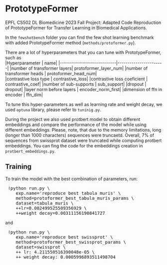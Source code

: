 # PrototypeFormer
 EPFL CS502 DL Biomedicine 2023 Fall Project: Adapted Code Reproduction of PrototypeFormer for Transfer Learning in Biomedical Applications.

In the `fewshotbench` folder you can find the few shot learning benchmark with added PrototypeFormer method (`methods/protoformer.py`).

There are a lot of hyperparameters that you can tune with PrototypeFormer, such as   
|Hyperparameter              |                   name|
|----------------------------|-----------------------|
|number of transformer layers|  protoformer_layer_num|
|number of transformer heads |   protoformer_head_num|  
|contrastive loss type       |       contrastive_loss|
|contrastive loss coeficient |       contrastive_coef|
|number of sub-supports      |            sub_support|
|dropout                     |                dropout|
|layer norm before layers    |     encoder_norm_first|
|dimension of ffn in encoder |                ffn_dim|


To tune this hyper-parameters as well as learning rate and weight decay, we used `optuna` library, please refer to `tuninig.py`.

During the project we also used protbert model to obtain different embeddings and compare the performance of the model while using different embeddings. Please, note, that due to the memory limitations, long (longer than 1000 characters) sequences were truncaetd. Overall, 7% of sequences from swissprot dataset were truncated while computing protbert embeddings. You can fing the code for the embeddings creation in 
`protbert_embeddings.py`.

## Training 
To train the model with the best combination of parameters, run:
<pre>
 !python run.py \
    exp.name='reproduce best tabula muris' \
    method=protoformer_best_tabula_muris_params \
    dataset=tabula_muris \
    ++lr=0.002499525509356929 \
    ++weight_decay=0.00311156190841727
</pre>

and

<pre>
 !python run.py \
    exp.name='reproduce best swissprot' \
    method=protoformer_best_swissprot_params \
    dataset=swissprot \
    ++ lr: 4.211550516390048e-05 \
    ++ weight_decay: 0.0005996893511498704
</pre>
